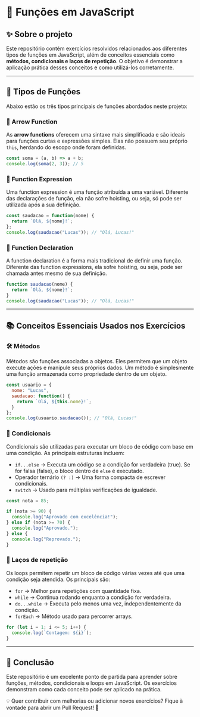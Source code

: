 # 📌 Funções em JavaScript

## ✨ Sobre o projeto

Este repositório contém exercícios resolvidos relacionados aos diferentes tipos de funções em JavaScript, além de conceitos essenciais como **métodos, condicionais e laços de repetição**. O objetivo é demonstrar a aplicação prática desses conceitos e como utilizá-los corretamente.

---

## 🚀 Tipos de Funções

Abaixo estão os três tipos principais de funções abordados neste projeto:

### 🔹 Arrow Function

As **arrow functions** oferecem uma sintaxe mais simplificada e são ideais para funções curtas e expressões simples. Elas não possuem seu próprio `this`, herdando do escopo onde foram definidas.

```js
const soma = (a, b) => a + b;
console.log(soma(2, 3)); // 5
```

### 🔹 Function Expression

Uma function expression é uma função atribuída a uma variável. Diferente das declarações de função, ela não sofre hoisting, ou seja, só pode ser utilizada após a sua definição.

```js
const saudacao = function(nome) {
  return `Olá, ${nome}!`;
};
console.log(saudacao("Lucas")); // "Olá, Lucas!"
```

### 🔹 Function Declaration

A function declaration é a forma mais tradicional de definir uma função. Diferente das function expressions, ela sofre hoisting, ou seja, pode ser chamada antes mesmo de sua definição.

```js
function saudacao(nome) {
  return `Olá, ${nome}!`;
}
console.log(saudacao("Lucas")); // "Olá, Lucas!"
```

---

## 📚 Conceitos Essenciais Usados nos Exercícios

### 🛠️ Métodos

Métodos são funções associadas a objetos. Eles permitem que um objeto execute ações e manipule seus próprios dados. Um método é simplesmente uma função armazenada como propriedade dentro de um objeto.

```js
const usuario = {
  nome: "Lucas",
  saudacao: function() {
    return `Olá, ${this.nome}!`;
  }
};
console.log(usuario.saudacao()); // "Olá, Lucas!"
```

### 🔄 Condicionais

Condicionais são utilizadas para executar um bloco de código com base em uma condição. As principais estruturas incluem:

- `if...else` → Executa um código se a condição for verdadeira (true). Se for falsa (false), o bloco dentro de `else` é executado.
- Operador ternário `(? :)` → Uma forma compacta de escrever condicionais.
- `switch` → Usado para múltiplas verificações de igualdade.

```js
const nota = 85;

if (nota >= 90) {
  console.log("Aprovado com excelência!");
} else if (nota >= 70) {
  console.log("Aprovado.");
} else {
  console.log("Reprovado.");
}
```

### 🔁 Laços de repetição

Os loops permitem repetir um bloco de código várias vezes até que uma condição seja atendida. Os principais são:

- `for` → Melhor para repetições com quantidade fixa.
- `while` → Continua rodando enquanto a condição for verdadeira.
- `do...while` → Executa pelo menos uma vez, independentemente da condição.
- `forEach` → Método usado para percorrer arrays.

```js
for (let i = 1; i <= 5; i++) {
  console.log(`Contagem: ${i}`);
}
```

---

## 🏁 Conclusão

Este repositório é um excelente ponto de partida para aprender sobre funções, métodos, condicionais e loops em JavaScript. Os exercícios demonstram como cada conceito pode ser aplicado na prática.

💡 Quer contribuir com melhorias ou adicionar novos exercícios? Fique à vontade para abrir um Pull Request! 🚀
